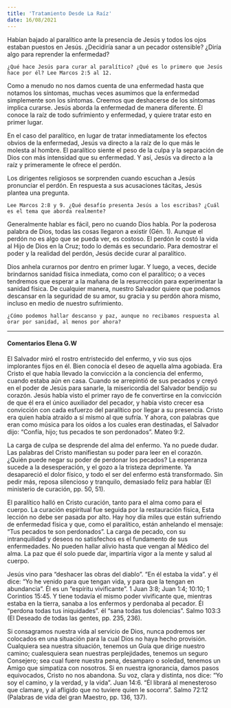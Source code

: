 ```yaml
---
title: 'Tratamiento Desde La Raíz'
date: 16/08/2021
---
```


Habían bajado al paralítico ante la presencia de Jesús y todos los ojos estaban puestos en Jesús. ¿Decidiría sanar a un pecador ostensible? ¿Diría algo para reprender la enfermedad?

`¿Qué hace Jesús para curar al paralítico? ¿Qué es lo primero que Jesús hace por él? Lee Marcos 2:5 al 12.`

Como a menudo no nos damos cuenta de una enfermedad hasta que notamos los síntomas, muchas veces asumimos que la enfermedad simplemente son los síntomas. Creemos que deshacerse de los síntomas implica curarse. Jesús aborda la enfermedad de manera diferente. Él conoce la raíz de todo sufrimiento y enfermedad, y quiere tratar esto en primer lugar.

En el caso del paralítico, en lugar de tratar inmediatamente los efectos obvios de la enfermedad, Jesús va directo a la raíz de lo que más le molesta al hombre. El paralítico siente el peso de la culpa y la separación de Dios con más intensidad que su enfermedad. Y así, Jesús va directo a la raíz y primeramente le ofrece el perdón.

Los dirigentes religiosos se sorprenden cuando escuchan a Jesús pronunciar el perdón. En respuesta a sus acusaciones tácitas, Jesús plantea una pregunta.

`Lee Marcos 2:8 y 9. ¿Qué desafío presenta Jesús a los escribas? ¿Cuál es el tema que aborda realmente?`

Generalmente hablar es fácil, pero no cuando Dios habla. Por la poderosa palabra de Dios, todas las cosas llegaron a existir (Gén. 1). Aunque el perdón no es algo que se pueda ver, es costoso. El perdón le costó la vida al Hijo de Dios en la Cruz; todo lo demás es secundario. Para demostrar el poder y la realidad del perdón, Jesús decide curar al paralítico.

Dios anhela curarnos por dentro en primer lugar. Y luego, a veces, decide brindarnos sanidad física inmediata, como con el paralítico; o a veces tendremos que esperar a la mañana de la resurrección para experimentar la sanidad física. De cualquier manera, nuestro Salvador quiere que podamos descansar en la seguridad de su amor, su gracia y su perdón ahora mismo, incluso en medio de nuestro sufrimiento.

`¿Cómo podemos hallar descanso y paz, aunque no recibamos respuesta al orar por sanidad, al menos por ahora?`

---

#### Comentarios Elena G.W

El Salvador miró el rostro entristecido del enfermo, y vio sus ojos implorantes fijos en él. Bien conocía el deseo de aquella alma agobiada. Era Cristo el que había llevado la convicción a la conciencia del enfermo, cuando estaba aún en casa. Cuando se arrepintió de sus pecados y creyó en el poder de Jesús para sanarle, la misericordia del Salvador bendijo su corazón. Jesús había visto el primer rayo de fe convertirse en la convicción de que él era el único auxiliador del pecador, y había visto crecer esa convicción con cada esfuerzo del paralítico por llegar a su presencia. Cristo era quien había atraído a sí mismo al que sufría. Y ahora, con palabras que eran como música para los oídos a los cuales eran destinadas, el Salvador dijo: “Confía, hijo; tus pecados te son perdonados”. Mateo 9:2.

La carga de culpa se desprende del alma del enfermo. Ya no puede dudar. Las palabras del Cristo manifiestan su poder para leer en el corazón. ¿Quién puede negar su poder de perdonar los pecados? La esperanza sucede a la desesperación, y el gozo a la tristeza deprimente. Ya desapareció el dolor físico, y todo el ser del enfermo está transformado. Sin pedir más, reposa silencioso y tranquilo, demasiado feliz para hablar (El ministerio de curación, pp. 50, 51).

El paralítico halló en Cristo curación, tanto para el alma como para el cuerpo. La curación espiritual fue seguida por la restauración física, Esta lección no debe ser pasada por alto. Hay hoy día miles que están sufriendo de enfermedad física y que, como el paralítico, están anhelando el mensaje: “Tus pecados te son perdonados”. La carga de pecado, con su intranquilidad y deseos no satisfechos es el fundamento de sus enfermedades. No pueden hallar alivio hasta que vengan al Médico del alma. La paz que él solo puede dar, impartiría vigor a la mente y salud al cuerpo.

Jesús vino para “deshacer las obras del diablo”. “En él estaba la vida”. y él dice: “Yo he venido para que tengan vida, y para que la tengan en abundancia”. Él es un “espíritu vivificante”. 1 Juan 3:8; Juan 1:4; 10:10; 1 Corintios 15:45. Y tiene todavía el mismo poder vivificante que, mientras estaba en la tierra, sanaba a los enfermos y perdonaba al pecador. Él “perdona todas tus iniquidades”. él “sana todas tus dolencias”. Salmo 103:3 (El Deseado de todas las gentes, pp. 235, 236).

Si consagramos nuestra vida al servicio de Dios, nunca podremos ser colocados en una situación para la cual Dios no haya hecho provisión. Cualquiera sea nuestra situación, tenemos un Guía que dirige nuestro camino; cualesquiera sean nuestras perplejidades, tenemos un seguro Consejero; sea cual fuere nuestra pena, desamparo o soledad, tenemos un Amigo que simpatiza con nosotros. Si en nuestra ignorancia, damos pasos equivocados, Cristo no nos abandona. Su voz, clara y distinta, nos dice: “Yo soy el camino, y la verdad, y la vida”. Juan 14:6. “Él librará al menesteroso que clamare, y al afligido que no tuviere quien le socorra”. Salmo 72:12 (Palabras de vida del gran Maestro, pp. 136, 137).